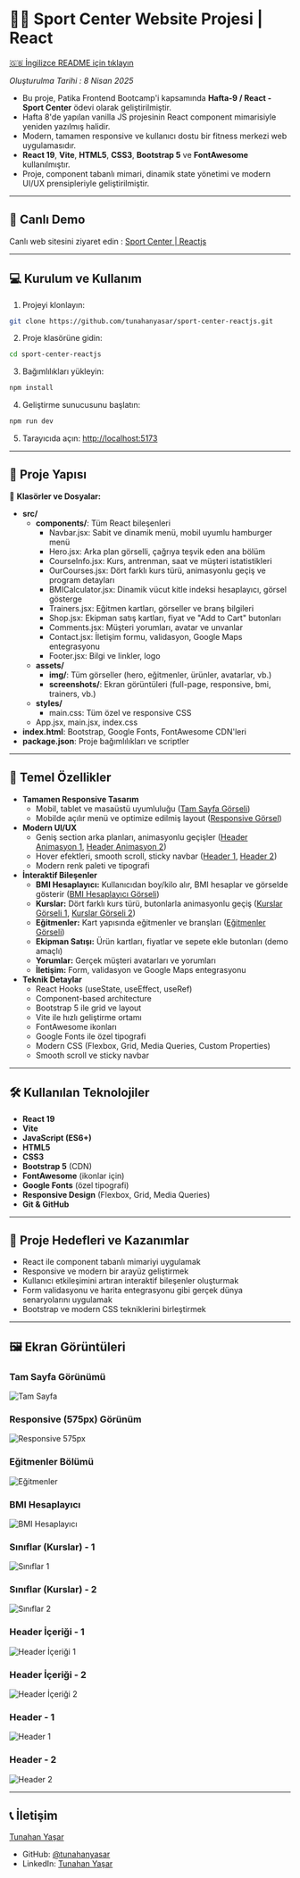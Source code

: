 # 🏋🏽 Sport Center Website Projesi | React

[🇬🇧 İngilizce README için tıklayın](./README.md)

*Oluşturulma Tarihi : 8 Nisan 2025*

- Bu proje, Patika Frontend Bootcamp'i kapsamında **Hafta-9 / React - Sport Center** ödevi olarak geliştirilmiştir.
- Hafta 8'de yapılan vanilla JS projesinin React component mimarisiyle yeniden yazılmış halidir.
- Modern, tamamen responsive ve kullanıcı dostu bir fitness merkezi web uygulamasıdır.
- **React 19**, **Vite**, **HTML5**, **CSS3**, **Bootstrap 5** ve **FontAwesome** kullanılmıştır.
- Proje, component tabanlı mimari, dinamik state yönetimi ve modern UI/UX prensipleriyle geliştirilmiştir.

---

## 🚀 Canlı Demo


Canlı web sitesini ziyaret edin : [Sport Center | Reactjs](https://sport-center-reactjs.vercel.app/)

---

## :computer: Kurulum ve Kullanım

1. Projeyi klonlayın:
```bash
git clone https://github.com/tunahanyasar/sport-center-reactjs.git
```
2. Proje klasörüne gidin:
```bash
cd sport-center-reactjs
```
3. Bağımlılıkları yükleyin:
```bash
npm install
```
4. Geliştirme sunucusunu başlatın:
```bash
npm run dev
```
5. Tarayıcıda açın: [http://localhost:5173](http://localhost:5173)

---

## 📁 Proje Yapısı

:open_file_folder: **Klasörler ve Dosyalar:**

- **src/**
  - **components/**: Tüm React bileşenleri
    - Navbar.jsx: Sabit ve dinamik menü, mobil uyumlu hamburger menü
    - Hero.jsx: Arka plan görselli, çağrıya teşvik eden ana bölüm
    - CourseInfo.jsx: Kurs, antrenman, saat ve müşteri istatistikleri
    - OurCourses.jsx: Dört farklı kurs türü, animasyonlu geçiş ve program detayları
    - BMICalculator.jsx: Dinamik vücut kitle indeksi hesaplayıcı, görsel gösterge
    - Trainers.jsx: Eğitmen kartları, görseller ve branş bilgileri
    - Shop.jsx: Ekipman satış kartları, fiyat ve "Add to Cart" butonları
    - Comments.jsx: Müşteri yorumları, avatar ve unvanlar
    - Contact.jsx: İletişim formu, validasyon, Google Maps entegrasyonu
    - Footer.jsx: Bilgi ve linkler, logo
  - **assets/**
    - **img/**: Tüm görseller (hero, eğitmenler, ürünler, avatarlar, vb.)
    - **screenshots/**: Ekran görüntüleri (full-page, responsive, bmi, trainers, vb.)
  - **styles/**
    - main.css: Tüm özel ve responsive CSS
  - App.jsx, main.jsx, index.css
- **index.html**: Bootstrap, Google Fonts, FontAwesome CDN'leri
- **package.json**: Proje bağımlılıkları ve scriptler

---

## :star2: Temel Özellikler

- **Tamamen Responsive Tasarım**
  - Mobil, tablet ve masaüstü uyumluluğu ([Tam Sayfa Görseli](./src/assets/screenshots/full-page.png))
  - Mobilde açılır menü ve optimize edilmiş layout ([Responsive Görsel](./src/assets/screenshots/responsive-575px.png))
- **Modern UI/UX**
  - Geniş section arka planları, animasyonlu geçişler ([Header Animasyon 1](./src/assets/screenshots/header-content-1.png), [Header Animasyon 2](./src/assets/screenshots/header-content-2.png))
  - Hover efektleri, smooth scroll, sticky navbar ([Header 1](./src/assets/screenshots/header-1.png), [Header 2](./src/assets/screenshots/header-2.png))
  - Modern renk paleti ve tipografi
- **İnteraktif Bileşenler**
  - **BMI Hesaplayıcı:** Kullanıcıdan boy/kilo alır, BMI hesaplar ve görselde gösterir ([BMI Hesaplayıcı Görseli](./src/assets/screenshots/bmi-calc.png))
  - **Kurslar:** Dört farklı kurs türü, butonlarla animasyonlu geçiş ([Kurslar Görseli 1](./src/assets/screenshots/classes-1.png), [Kurslar Görseli 2](./src/assets/screenshots/our-classes-2.png))
  - **Eğitmenler:** Kart yapısında eğitmenler ve branşları ([Eğitmenler Görseli](./src/assets/screenshots/trainers.png))
  - **Ekipman Satışı:** Ürün kartları, fiyatlar ve sepete ekle butonları (demo amaçlı)
  - **Yorumlar:** Gerçek müşteri avatarları ve yorumları
  - **İletişim:** Form, validasyon ve Google Maps entegrasyonu
- **Teknik Detaylar**
  - React Hooks (useState, useEffect, useRef)
  - Component-based architecture
  - Bootstrap 5 ile grid ve layout
  - Vite ile hızlı geliştirme ortamı
  - FontAwesome ikonları
  - Google Fonts ile özel tipografi
  - Modern CSS (Flexbox, Grid, Media Queries, Custom Properties)
  - Smooth scroll ve sticky navbar

---

## 🛠️ Kullanılan Teknolojiler

- **React 19**
- **Vite**
- **JavaScript (ES6+)**
- **HTML5**
- **CSS3**
- **Bootstrap 5** (CDN)
- **FontAwesome** (ikonlar için)
- **Google Fonts** (özel tipografi)
- **Responsive Design** (Flexbox, Grid, Media Queries)
- **Git & GitHub**

---

## 🎯 Proje Hedefleri ve Kazanımlar

- React ile component tabanlı mimariyi uygulamak
- Responsive ve modern bir arayüz geliştirmek
- Kullanıcı etkileşimini artıran interaktif bileşenler oluşturmak
- Form validasyonu ve harita entegrasyonu gibi gerçek dünya senaryolarını uygulamak
- Bootstrap ve modern CSS tekniklerini birleştirmek

---

## 🖼️ Ekran Görüntüleri

### Tam Sayfa Görünümü
![Tam Sayfa](./src/assets/screenshots/full-page.png)


### Responsive (575px) Görünüm
![Responsive 575px](./src/assets/screenshots/responsive-575px.png)

### Eğitmenler Bölümü
![Eğitmenler](./src/assets/screenshots/trainers.png)

### BMI Hesaplayıcı
![BMI Hesaplayıcı](./src/assets/screenshots/bmi-calc.png)

### Sınıflar (Kurslar) - 1
![Sınıflar 1](./src/assets/screenshots/classes-1.png)

### Sınıflar (Kurslar) - 2
![Sınıflar 2](./src/assets/screenshots/our-classes-2.png)

### Header İçeriği - 1
![Header İçeriği 1](./src/assets/screenshots/header-content-1.png)

### Header İçeriği - 2
![Header İçeriği 2](./src/assets/screenshots/header-content-2.png)

### Header - 1
![Header 1](./src/assets/screenshots/header-1.png)

### Header - 2
![Header 2](./src/assets/screenshots/header-2.png)

---

## 📞 İletişim

[Tunahan Yaşar](https://github.com/tunahanyasar)

* GitHub: [@tunahanyasar](https://github.com/tunahanyasar)
* LinkedIn: [Tunahan Yaşar](https://www.linkedin.com/in/tunahan-yasar/)
